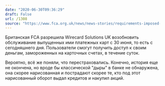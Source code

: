 ```yaml
---
date: "2020-06-30T09:36:29"
draft: False
url: /1308
source: "https://www.fca.org.uk/news/news-stories/requirements-imposed-wirecard-authorisation"
---
```


Британская FCA разрешила Wirecard Solutions UK возобновить обслуживание выпущенных ими платежных карт с 30 июня, то есть с сегодняшнего дня. Пользователи смогут получить доступ к своим деньгам, замороженных на карточных счетах, в течение суток.

Вероятно, всё же поняли, что перестраховались. Конечно, история еще не окончена, но вроде бы классической "дыры" в банке не обнаружена, она скорее нарисованная и пострадают скорее те, кто под этот нарисованный оборот выдал кредитов и накупил акций.
